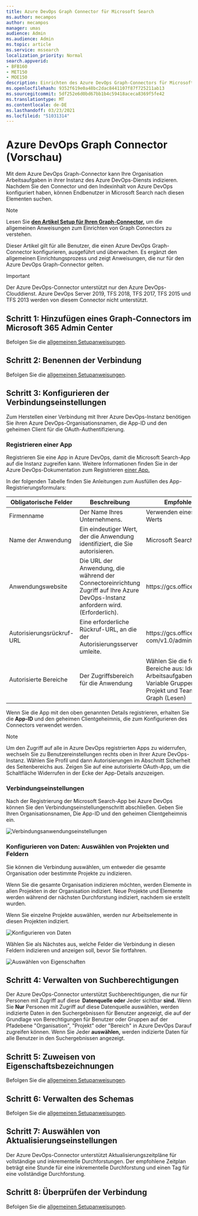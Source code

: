 ```yaml
---
title: Azure DevOps Graph Connector für Microsoft Search
ms.author: mecampos
author: mecampos
manager: umas
audience: Admin
ms.audience: Admin
ms.topic: article
ms.service: mssearch
localization_priority: Normal
search.appverid:
- BFB160
- MET150
- MOE150
description: Einrichten des Azure DevOps Graph-Connectors für Microsoft Search
ms.openlocfilehash: 9352f619e0a48bc2dac8441107f87f725211ab13
ms.sourcegitcommit: 5df252e6d0bd67bb1b4c59418aceca8369f5fe42
ms.translationtype: MT
ms.contentlocale: de-DE
ms.lasthandoff: 03/23/2021
ms.locfileid: "51031314"
---
```

<!---Previous ms.author: shgrover --->

# <a name="azure-devops-graph-connector-preview"></a>Azure DevOps Graph Connector (Vorschau)

Mit dem Azure DevOps Graph-Connector kann Ihre Organisation Arbeitsaufgaben in ihrer Instanz des Azure DevOps-Diensts indizieren. Nachdem Sie den Connector und den Indexinhalt von Azure DevOps konfiguriert haben, können Endbenutzer in Microsoft Search nach diesen Elementen suchen.

> [!NOTE]
> Lesen Sie [**den Artikel Setup für Ihren Graph-Connector,**](configure-connector.md) um die allgemeinen Anweisungen zum Einrichten von Graph Connectors zu verstehen.

Dieser Artikel gilt für alle Benutzer, die einen Azure DevOps Graph-Connector konfigurieren, ausgeführt und überwachen. Es ergänzt den allgemeinen Einrichtungsprozess und zeigt Anweisungen, die nur für den Azure DevOps Graph-Connector gelten.

>[!IMPORTANT]
>Der Azure DevOps-Connector unterstützt nur den Azure DevOps-Clouddienst. Azure DevOps Server 2019, TFS 2018, TFS 2017, TFS 2015 und TFS 2013 werden von diesem Connector nicht unterstützt.

<!---## Before you get started-->

<!---Insert "Before you get started" recommendations for this data source-->

## <a name="step-1-add-a-graph-connector-in-the-microsoft-365-admin-center"></a>Schritt 1: Hinzufügen eines Graph-Connectors im Microsoft 365 Admin Center

Befolgen Sie die [allgemeinen Setupanweisungen](./configure-connector.md).
<!---If the above phrase does not apply, delete it and insert specific details for your data source that are different from general setup 
instructions.-->

## <a name="step-2-name-the-connection"></a>Schritt 2: Benennen der Verbindung

Befolgen Sie die [allgemeinen Setupanweisungen](./configure-connector.md).
<!---If the above phrase does not apply, delete it and insert specific details for your data source that are different from general setup 
instructions.-->

## <a name="step-3-configure-the-connection-settings"></a>Schritt 3: Konfigurieren der Verbindungseinstellungen

Zum Herstellen einer Verbindung mit Ihrer Azure DevOps-Instanz benötigen Sie ihren Azure DevOps-Organisationsnamen, die App-ID und den geheimen Client für die OAuth-Authentifizierung. [](/azure/devops/organizations/accounts/create-organization)

### <a name="register-an-app"></a>Registrieren einer App

Registrieren Sie eine App in Azure DevOps, damit die Microsoft Search-App auf die Instanz zugreifen kann. Weitere Informationen finden Sie in der Azure DevOps-Dokumentation zum Registrieren [einer App.](/azure/devops/integrate/get-started/authentication/oauth?preserve-view=true&view=azure-devops#register-your-app)

In der folgenden Tabelle finden Sie Anleitungen zum Ausfüllen des App-Registrierungsformulars:

Obligatorische Felder | Beschreibung | Empfohlener Wert
--- | --- | ---
| Firmenname         | Der Name Ihres Unternehmens. | Verwenden eines geeigneten Werts   |
| Name der Anwendung     | Ein eindeutiger Wert, der die Anwendung identifiziert, die Sie autorisieren.    | Microsoft Search     |
| Anwendungswebsite  | Die URL der Anwendung, die während der Connectoreinrichtung Zugriff auf Ihre Azure DevOps-Instanz anfordern wird. (Erforderlich).  | https://<span>gcs.office.</span> com/
| Autorisierungsrückruf-URL        | Eine erforderliche Rückruf-URL, an die der Autorisierungsserver umleite. | https://<span>gcs.office.</span> com/v1.0/admin/oauth/callback|
| Autorisierte Bereiche | Der Zugriffsbereich für die Anwendung | Wählen Sie die folgenden Bereiche aus: Identität (Lesen), Arbeitsaufgaben (Lesen), Variable Gruppen (Lesen), Projekt und Team (Lesen), Graph (Lesen)|

Wenn Sie die App mit den oben genannten Details registrieren, erhalten Sie die **App-ID** und den geheimen Clientgeheimnis, die zum Konfigurieren des Connectors verwendet werden. 

>[!NOTE]
>Um den Zugriff auf alle in Azure DevOps registrierten Apps zu widerrufen, wechseln Sie zu Benutzereinstellungen rechts oben in Ihrer Azure DevOps-Instanz. Wählen Sie Profil und dann Autorisierungen im Abschnitt Sicherheit des Seitenbereichs aus. Zeigen Sie auf eine autorisierte OAuth-App, um die Schaltfläche Widerrufen in der Ecke der App-Details anzuzeigen.

### <a name="connection-settings"></a>Verbindungseinstellungen

Nach der Registrierung der Microsoft Search-App bei Azure DevOps können Sie den Verbindungseinstellungenschritt abschließen. Geben Sie Ihren Organisationsnamen, Die App-ID und den geheimen Clientgeheimnis ein.

![Verbindungsanwendungseinstellungen](media/ADO_Connection_settings_2.png)

### <a name="configure-data-select-projects-and-fields"></a>Konfigurieren von Daten: Auswählen von Projekten und Feldern

Sie können die Verbindung auswählen, um entweder die gesamte Organisation oder bestimmte Projekte zu indizieren.

Wenn Sie die gesamte Organisation indizieren möchten, werden Elemente in allen Projekten in der Organisation indiziert. Neue Projekte und Elemente werden während der nächsten Durchforstung indiziert, nachdem sie erstellt wurden.

Wenn Sie einzelne Projekte auswählen, werden nur Arbeitselemente in diesen Projekten indiziert.

![Konfigurieren von Daten](media/ADO_Configure_data.png)

Wählen Sie als Nächstes aus, welche Felder die Verbindung in diesen Feldern indizieren und anzeigen soll, bevor Sie fortfahren.

![Auswählen von Eigenschaften](media/ADO_choose_properties.png)

## <a name="step-4-manage-search-permissions"></a>Schritt 4: Verwalten von Suchberechtigungen

Der Azure DevOps-Connector unterstützt Suchberechtigungen, die nur für Personen mit Zugriff auf diese  **Datenquelle oder** Jeder sichtbar **sind.** Wenn Sie **Nur** Personen mit Zugriff auf diese Datenquelle auswählen, werden indizierte Daten in den Suchergebnissen für Benutzer angezeigt, die auf der Grundlage von Berechtigungen für Benutzer oder Gruppen auf der Pfadebene "Organisation", "Projekt" oder "Bereich" in Azure DevOps Darauf zugreifen können. Wenn Sie Jeder **auswählen,** werden indizierte Daten für alle Benutzer in den Suchergebnissen angezeigt.

## <a name="step-5-assign-property-labels"></a>Schritt 5: Zuweisen von Eigenschaftsbezeichnungen

Befolgen Sie die [allgemeinen Setupanweisungen](./configure-connector.md).

## <a name="step-6-manage-schema"></a>Schritt 6: Verwalten des Schemas

Befolgen Sie die [allgemeinen Setupanweisungen](./configure-connector.md).

## <a name="step-7-choose-refresh-settings"></a>Schritt 7: Auswählen von Aktualisierungseinstellungen

Der Azure DevOps-Connector unterstützt Aktualisierungszeitpläne für vollständige und inkrementelle Durchforstungen.
Der empfohlene Zeitplan beträgt eine Stunde für eine inkrementelle Durchforstung und einen Tag für eine vollständige Durchforstung.

## <a name="step-8-review-connection"></a>Schritt 8: Überprüfen der Verbindung

Befolgen Sie die [allgemeinen Setupanweisungen](./configure-connector.md).
<!---If the above phrase does not apply, delete it and insert specific details for your data source that are different from general setup 
instructions.-->

<!---## Troubleshooting-->
<!---Insert troubleshooting recommendations for this data source-->

<!---## Limitations-->
<!---Insert limitations for this data source-->